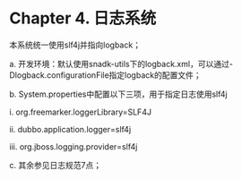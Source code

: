 # Chapter 4. 日志系统

本系统统一使用slf4j并指向logback；

a. 开发环境：默认使用snadk-utils下的logback.xml，可以通过-Dlogback.configurationFile指定logback的配置文件；

b. System.properties中配置以下三项，用于指定日志使用slf4j

  i. org.freemarker.loggerLibrary=SLF4J







  ii. dubbo.application.logger=slf4j







  iii. org.jboss.logging.provider=slf4j

c. 其余参见日志规范7点；

